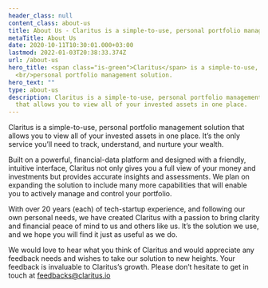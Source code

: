 ```yaml
---
header_class: null
content_class: about-us
title: About Us - Claritus is a simple-to-use, personal portfolio management
metaTitle: About Us
date: 2020-10-11T10:30:01.000+03:00
lastmod: 2022-01-03T20:38:33.374Z
url: /about-us
hero_title: <span class="is-green">Claritus</span> is a simple-to-use,
  <br/>personal portfolio management solution.
hero_text: ""
type: about-us
description: Claritus is a simple-to-use, personal portfolio management solution
  that allows you to view all of your invested assets in one place.
---
```

Claritus is a simple-to-use, personal portfolio management solution that allows you to view all of your invested assets in one place. It’s the only service you’ll  need to track, understand, and nurture your wealth.

Built on a powerful, financial-data platform and designed with a friendly, intuitive interface, Claritus not only gives you a full view of your money and investments but provides accurate insights and assessments. We plan on expanding the solution to include many more capabilities that will enable you to actively manage and control your portfolio.

With over 20 years (each) of tech-startup experience, and following our own personal needs, we have created Claritus with a passion to bring clarity and financial peace of mind to us and others like us. It’s the solution we use, and we hope you will find it just as useful as we do.

We would love to hear what you think of Claritus and would appreciate any feedback  needs and wishes to take  our solution to new heights. Your feedback is invaluable to Claritus’s growth. Please don’t hesitate to get in touch at [feedbacks@claritus.io](mailto:feedbacks@claritus.io)